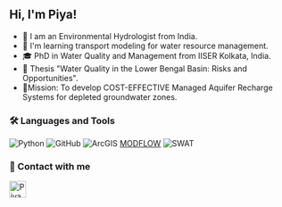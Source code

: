 ## Hi, I'm Piya!

- 🌱 I am an Environmental Hydrologist from India.
- 📖 I'm learning transport modeling for water resource management.
- 🎓 PhD in Water Quality and Management from IISER Kolkata, India.
- 📕 Thesis "Water Quality in the Lower Bengal Basin: Risks and Opportunities".
- 🔋Mission: To develop COST-EFFECTIVE Managed Aquifer Recharge Systems for depleted groundwater zones. 

### 🛠 Languages and Tools  

![Python](http://img.shields.io/badge/-Python-3776AB?style=flat-square&logo=python&logoColor=ffffff)
![GitHub](https://img.shields.io/badge/-GitHub-181717?style=flat-square&logo=github)
![ArcGIS](https://img.shields.io/badge/-ArcGIS-333?style=flat-square&logo=arcgis)
[MODFLOW](https://img.shields.io/badge/-MODFLOW-123QQ?style=flat-square&logo=MODFLOW)
![SWAT](https://img.shields.io/badge/-SWAT-red??style=flat-square&logo=SWAT)

### 📝 Contact with me 
[<img align="left" alt="Piya | LinkedIn" height="30px" src="https://www.vectorlogo.zone/logos/linkedin/linkedin-icon.svg"/>][linkedin]






[linkedin]: https://www.linkedin.com/in/piya-mohasin-b63060206/
[MODFLOW]: https://www.usgs.gov/mission-areas/water-resources/science/modflow-and-related-programs/
